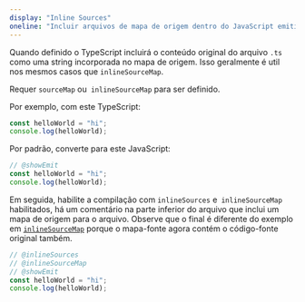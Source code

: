 ```yaml
---
display: "Inline Sources"
oneline: "Incluir arquivos de mapa de origem dentro do JavaScript emitido"
---
```


Quando definido o TypeScript incluirá o conteúdo original do arquivo `.ts` como uma string incorporada no mapa de origem.
Isso geralmente é util nos mesmos casos que `inlineSourceMap`.

Requer `sourceMap` ou` inlineSourceMap` para ser definido.

Por exemplo, com este TypeScript:

```ts twoslash
const helloWorld = "hi";
console.log(helloWorld);
```

Por padrão, converte para este JavaScript:

```ts twoslash
// @showEmit
const helloWorld = "hi";
console.log(helloWorld);
```

Em seguida, habilite a compilação com `inlineSources` e` inlineSourceMap` habilitados, há um comentário na parte inferior do arquivo que inclui
um mapa de origem para o arquivo.
Observe que o final é diferente do exemplo em [`inlineSourceMap`](#inlineSourceMap) porque o mapa-fonte agora contém o código-fonte original também.

```ts twoslash
// @inlineSources
// @inlineSourceMap
// @showEmit
const helloWorld = "hi";
console.log(helloWorld);
```
